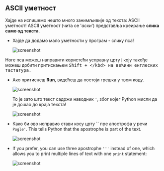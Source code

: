 ## АSCII уметност

Хајде на испишемо нешто много занимљивије од текста: ASCII уметност! ASCII уметност (чита се '*аски*') представља креирање **слика само од текста**.

+ Хајде да додамо мало уметности у програм - слику пса!
    
    ![screenshot](images/me-dog.png)

Ноге пса можеш направити користећи усправну црту`|` коју такође можеш добити притискањем <kbd>Shift + \</kbd> на већини енглеских тастатура.

+ Ако притиснеш **Run**, видећеш да постоји грешка у твом коду.
    
    ![screenshot](images/me-dog-bug.png)
    
    То је зато што текст садржи наводник `'`, због којег Python мисли да је дошао до краја текста!
    
    ![screenshot](images/me-dog-quote.png)

+ Како би ово исправио стави косу црту `` пре апострофа у речи `Pogle'`. This tells Python that the apostrophe is part of the text.
    
    ![screenshot](images/me-dog-bug-fix.png)

+ If you prefer, you can use three apostrophe `'''` instead of one, which allows you to print multiple lines of text with one `print` statement:
    
    ![screenshot](images/me-dog-triple-quote.png)